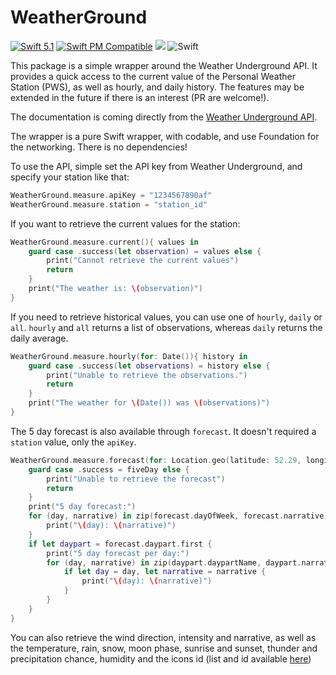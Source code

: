 # WeatherGround
[![Swift 5.1](https://img.shields.io/badge/Swift-5.1-orange)](https://swift.org)
[![Swift PM Compatible](https://img.shields.io/badge/SwiftPM-Tools:5.1-FC3324.svg?style=flat)](https://swift.org/package-manager/)
[![](https://img.shields.io/badge/license-Apache-red.svg)](https://choosealicense.com/licenses/apache/)
![Swift](https://github.com/mbarnach/WeatherGround/workflows/Swift/badge.svg)

This package is a simple wrapper around the Weather Underground API.
It provides a quick access to the current value of the Personal Weather Station (PWS),
as well as hourly, and daily history.
The features may be extended in the future if there is an interest (PR are welcome!).

The documentation is coming directly from the [Weather Underground API](https://docs.google.com/document/d/1eKCnKXI9xnoMGRRzOL1xPCBihNV2rOet08qpE_gArAY/edit).

The wrapper is a pure Swift wrapper, with codable, and use Foundation for the networking.
There is no dependencies!


To use the API, simple set the API key from Weather Underground, and specify your station like that:

```swift
WeatherGround.measure.apiKey = "1234567890af"
WeatherGround.measure.station = "station_id"
```

If you want to retrieve the current values for the station:

```swift
WeatherGround.measure.current(){ values in 
    guard case .success(let observation) = values else {
        print("Cannot retrieve the current values")
        return
    }
    print("The weather is: \(observation)")
}
```

If you need to retrieve historical values, you can use one of `hourly`, `daily` or `all`.
`hourly` and `all` returns a list of observations, whereas `daily` returns the daily average.

```swift
WeatherGround.measure.hourly(for: Date()){ history in 
    guard case .success(let observations) = history else {
        print("Unable to retrieve the observations.")
        return
    }
    print("The weather for \(Date()) was \(observations)")
}
```

The 5 day forecast is also available through `forecast`.
It doesn't required a `station` value, only the `apiKey`.

```swift
WeatherGround.measure.forecast(for: Location.geo(latitude: 52.29, longitude: 4.59)){ fiveDay in
    guard case .success = fiveDay else {
        print("Unable to retrieve the forecast")
        return
    }
    print("5 day forecast:")
    for (day, narrative) in zip(forecast.dayOfWeek, forecast.narrative) {
        print("\(day): \(narrative)")
    }
    if let daypart = forecast.daypart.first {
        print("5 day forecast per day:")
        for (day, narrative) in zip(daypart.daypartName, daypart.narrative) {
            if let day = day, let narrative = narrative {
                print("\(day): \(narrative)")
            }
        }
    }
}
```

You can also retrieve the wind direction, intensity and narrative,
as well as the temperature, rain, snow, moon phase,
sunrise and sunset, thunder and precipitation chance, humidity
and the icons id (list and id available [here](https://ibm.co/TWCICv2))